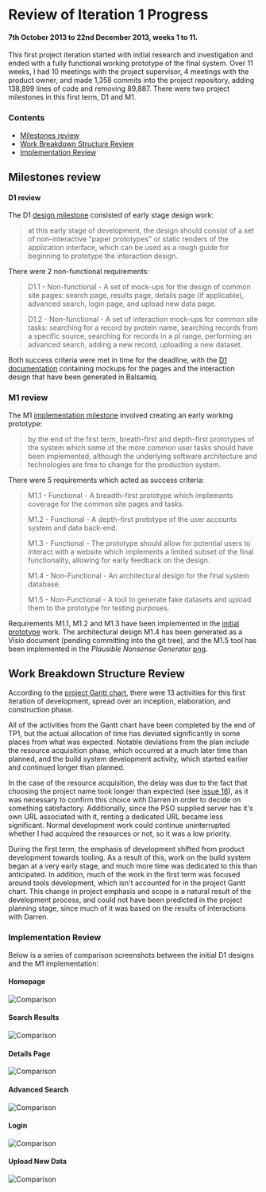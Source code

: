 # Review of Iteration 1 Progress

#### 7th October 2013 to 22nd December 2013, weeks 1 to 11.

This first project iteration started with initial research and
investigation and ended with a fully functional working prototype of
the final system. Over 11 weeks, I had 10 meetings with the project
supervisor, 4 meetings with the product owner, and made 1,358 commits
into the project repository, adding 138,899 lines of code and removing
89,887. There were two project milestones in this first term, D1 and
M1.

### Contents
- [Milestones review](#milestones-review)
- [Work Breakdown Structure Review](#work-breakdown-structure-review)
- [Implementation Review](#implementation-review)

## Milestones review

#### D1 review

The D1 [design milestone](ProjectPlan.md#design-milestones) consisted
of early stage design work:

> at this early stage of development, the design should consist of a
> set of non-interactive "paper prototypes" or static renders of the
> application interface, which can be used as a rough guide for
> beginning to prototype the interaction design.

There were 2 non-functional requirements:

> D1.1 - Non-functional - A set of mock-ups for the design of common
> site pages: search page, results page, details page (if applicable),
> advanced search, login page, and upload new data page.
>
> D1.2 - Non-functional - A set of interaction mock-ups for common
> site tasks: searching for a record by protein name, searching
> records from a specific source, searching for records in a pI range,
> performing an advanced search, adding a new record, uploading a new
> dataset.

Both success criteria were met in time for the deadline, with the
[D1 documentation](design/d1/) containing mockups for the pages and
the interaction design that have been generated in Balsamiq.

### M1 review

The M1
[implementation milestone](ProjectPlan.md#implementation-milestones)
involved creating an early working prototype:

> by the end of the first term, breath-first and depth-first
> prototypes of the system which some of the more common user tasks
> should have been implemented, although the underlying software
> architecture and technologies are free to change for the production
> system.

There were 5 requirements which acted as success criteria:

> M1.1 - Functional - A breadth-first prototype which implements
> coverage for the common site pages and tasks.
>
> M1.2 - Functional - A depth-first prototype of the user accounts
> system and data back-end.
>
> M1.3 - Functional - The prototype should allow for potential users
> to interact with a website which implements a limited subset of the
> final functionality, allowing for early feedback on the design.
>
> M1.4 - Non-Functional - An architectural design for the final system
> database.
>
> M1.5 - Non-Functional - A tool to generate fake datasets and upload
> them to the prototype for testing purposes.

Requirements M1.1, M1.2 and M1.3 have been implemented in the
[initial prototype](../www/) work. The architectural design M1.4 has
been generated as a Visio document (pending committing into the git
tree), and the M1.5 tool has been implemented in the *Plausible
Nonsense Generator* [png](../tools/png.js).

## Work Breakdown Structure Review

According to the
[project Gantt chart](ProjectPlan.md#b-project-gantt-chart), there
were 13 activities for this first iteration of development, spread
over an inception, elaboration, and construction phase.

All of the activities from the Gantt chart have been completed by the
end of TP1, but the actual allocation of time has deviated
significantly in some places from what was expected. Notable
deviations from the plan include the resource acquisition phase, which
occurred at a much later time than planned, and the build system
development activity, which started earlier and continued longer than
planned.

In the case of the resource acquisition, the delay was due to the fact
that choosing the project name took longer than expected (see
[issue 16](https://github.com/ChrisCummins/pip-db/issues/16)), as it
was necessary to confirm this choice with Darren in order to decide on
something satisfactory. Additionally, since the PSO supplied server
has it's own URL associated with it, renting a dedicated URL became
less significant. Normal development work could continue uninterrupted
whether I had acquired the resources or not, so it was a low priority.

During the first term, the emphasis of development shifted from
product development towards tooling. As a result of this, work on the
build system began at a very early stage, and much more time was
dedicated to this than anticipated. In addition, much of the work in
the first term was focused around tools development, which isn't
accounted for in the project Gantt chart. This change in project
emphasis and scope is a natural result of the development process, and
could not have been predicted in the project planning stage, since
much of it was based on the results of interactions with Darren.

### Implementation Review

Below is a series of comparison screenshots between the initial D1
designs and the M1 implementation:

#### Homepage
![Comparison](https://raw.github.com/ChrisCummins/pip-db/master/Documentation/assets/m1-comparison-homepage.png)

#### Search Results
![Comparison](https://raw.github.com/ChrisCummins/pip-db/master/Documentation/assets/m1-comparison-results.png)

#### Details Page
![Comparison](https://raw.github.com/ChrisCummins/pip-db/master/Documentation/assets/m1-comparison-details.png)

#### Advanced Search
![Comparison](https://raw.github.com/ChrisCummins/pip-db/master/Documentation/assets/m1-comparison-advanced.png)

#### Login
![Comparison](https://raw.github.com/ChrisCummins/pip-db/master/Documentation/assets/m1-comparison-login.png)

#### Upload New Data
![Comparison](https://raw.github.com/ChrisCummins/pip-db/master/Documentation/assets/m1-comparison-upload.png)
